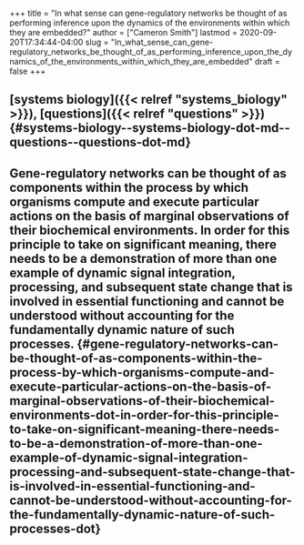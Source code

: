 +++
title = "In what sense can gene-regulatory networks be thought of as performing inference upon the dynamics of the environments within which they are embedded?"
author = ["Cameron Smith"]
lastmod = 2020-09-20T17:34:44-04:00
slug = "In_what_sense_can_gene-regulatory_networks_be_thought_of_as_performing_inference_upon_the_dynamics_of_the_environments_within_which_they_are_embedded"
draft = false
+++

## [systems biology]({{< relref "systems_biology" >}}), [questions]({{< relref "questions" >}}) {#systems-biology--systems-biology-dot-md--questions--questions-dot-md}


## Gene-regulatory networks can be thought of as components within the process by which organisms compute and execute particular actions on the basis of marginal observations of their biochemical environments. In order for this principle to take on significant meaning, there needs to be a demonstration of more than one example of dynamic signal integration, processing, and subsequent state change that is involved in essential functioning and cannot be understood without accounting for the fundamentally dynamic nature of such processes. {#gene-regulatory-networks-can-be-thought-of-as-components-within-the-process-by-which-organisms-compute-and-execute-particular-actions-on-the-basis-of-marginal-observations-of-their-biochemical-environments-dot-in-order-for-this-principle-to-take-on-significant-meaning-there-needs-to-be-a-demonstration-of-more-than-one-example-of-dynamic-signal-integration-processing-and-subsequent-state-change-that-is-involved-in-essential-functioning-and-cannot-be-understood-without-accounting-for-the-fundamentally-dynamic-nature-of-such-processes-dot}
